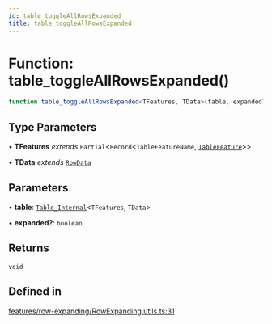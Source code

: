 ```yaml
---
id: table_toggleAllRowsExpanded
title: table_toggleAllRowsExpanded
---
```


# Function: table\_toggleAllRowsExpanded()

```ts
function table_toggleAllRowsExpanded<TFeatures, TData>(table, expanded?): void
```

## Type Parameters

• **TFeatures** *extends* `Partial`\<`Record`\<`TableFeatureName`, [`TableFeature`](../interfaces/tablefeature.md)\>\>

• **TData** *extends* [`RowData`](../type-aliases/rowdata.md)

## Parameters

• **table**: [`Table_Internal`](../type-aliases/table_internal.md)\<`TFeatures`, `TData`\>

• **expanded?**: `boolean`

## Returns

`void`

## Defined in

[features/row-expanding/RowExpanding.utils.ts:31](https://github.com/TanStack/table/blob/main/packages/table-core/src/features/row-expanding/RowExpanding.utils.ts#L31)
